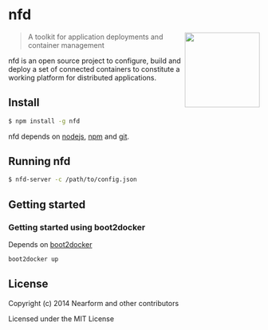 
# nfd

<img align="right" width="150" src="https://raw.githubusercontent.com/nearform/nfd/master/docs/images/logo.png">

> A toolkit for application deployments and container management

nfd is an open source project to configure, build and deploy a set of connected containers to constitute a working platform for distributed applications.

## Install

```sh
$ npm install -g nfd
```

nfd depends on [nodejs](http://nodejs.org/), [npm](http://npmjs.org/) and [git](http://git-scm.com/).

## Running nfd

```sh
$ nfd-server -c /path/to/config.json
```

## Getting started

### Getting started using boot2docker

Depends on [boot2docker](https://github.com/boot2docker/boot2docker)

```sh
boot2docker up
```

## License

Copyright (c) 2014 Nearform and other contributors

Licensed under the MIT License
